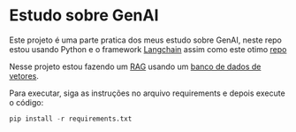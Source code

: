 # Estudo sobre GenAI

Este projeto é uma parte pratica dos meus estudo sobre GenAI, neste repo estou usando Python e o framework [Langchain](https://www.langchain.com/) assim como este otimo [repo](https://github.com/pixegami/langchain-rag-tutorial)

Nesse projeto estou fazendo um [RAG](https://aws.amazon.com/pt/what-is/retrieval-augmented-generation/) usando um [banco de dados de vetores](https://aws.amazon.com/what-is/vector-databases/).

Para executar, siga as instruções no arquivo requirements e depois execute o código:

```python
pip install -r requirements.txt
```
